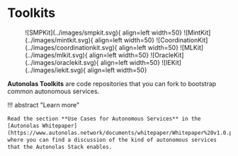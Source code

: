 # Toolkits

<figure markdown>
![SMPKit](../images/smpkit.svg){ align=left width=50}
![MintKit](../images/mintkit.svg){ align=left width=50}
![CoordinationKit](../images/coordinationkit.svg){ align=left width=50}
![MLKit](../images/mlkit.svg){ align=left width=50}
![OracleKit](../images/oraclekit.svg){ align=left width=50}
![IEKit](../images/iekit.svg){ align=left width=50}
</figure>

**Autonolas Toolkits** are code repositories that you can fork to bootstrap common autonomous services.

!!! abstract "Learn more"

    Read the section **Use Cases for Autonomous Services** in the [Autonolas Whitepaper](https://www.autonolas.network/documents/whitepaper/Whitepaper%20v1.0.pdf), where you can find a discussion of the kind of autonomous services that the Autonolas Stack enables.
